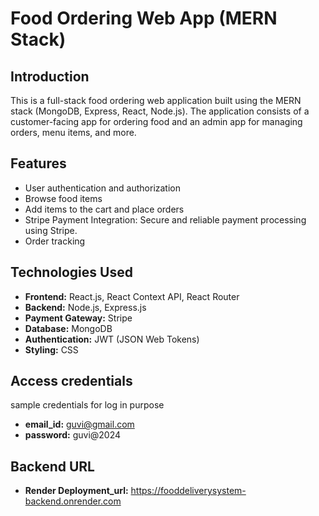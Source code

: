# Food Ordering Web App (MERN Stack)


## Introduction
This is a full-stack food ordering web application built using the MERN stack (MongoDB, Express, React, Node.js). The application consists of a customer-facing app for ordering food and an admin app for managing orders, menu items, and more.

## Features
- User authentication and authorization
- Browse food items
- Add items to the cart and place orders
- Stripe Payment Integration: Secure and reliable payment processing using Stripe.
- Order tracking

## Technologies Used
- **Frontend:** React.js, React Context API, React Router
- **Backend:** Node.js, Express.js
- **Payment Gateway:** Stripe
- **Database:** MongoDB
- **Authentication:** JWT (JSON Web Tokens)
- **Styling:** CSS

## Access credentials
sample credentials for log in purpose
- **email_id:** guvi@gmail.com
- **password:** guvi@2024


## Backend URL
- **Render Deployment_url:** https://fooddeliverysystem-backend.onrender.com